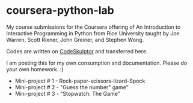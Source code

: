 coursera-python-lab
===================

My course submissions for the Coursera offering of An Introduction to Interactive Programming in Python from Rice University taught by Joe Warren, Scott Rixner, John Greiner, and Stephen Wong.

Codes are written on [CodeSkulptor](https://www.codeskulptor.org) and transferred here.

I am posting this for my own consumption and documentation. Please do your own homework. :)

* Mini-project # 1 - Rock-paper-scissors-lizard-Spock
* Mini-project # 2 - "Guess the number" game"
* Mini-project # 3 - "Stopwatch: The Game"
